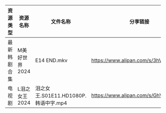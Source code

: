 | 资源类型   | 资源名称      | 文件名称                         | 分享链接                                 | 更新时间                |
| ------ | --------- | ---------------------------- | ------------------------------------ | ------------------- |
| 最新韩剧合集 | M美好世界2024 | E14 END.mkv                  | https://www.alipan.com/s/3hVi9iw3g6N | 2024-04-14 00:08:19 |
| 电视剧    | L泪之女王2024 | 泪之女王.S01E11.HD1080P.韩语中字.mp4 | https://www.alipan.com/s/GhYLZdpMfQz | 2024-04-14 00:05:41 |
